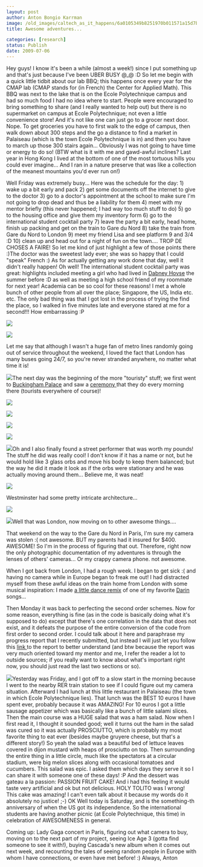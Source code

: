 ```yaml
---
layout: post
author: Anton Bongio Karrman
image: /old_images/caltech_as_it_happens/6a0105349b8251970b011571a15d7b970b.jpg
title: Awesome adventures...

categories: [research]
status: Publish
date: 2009-07-06
---
```



Hey guys! I know it's been a while (almost a week!) since I put something up and that's just because I've been UBER BUSY @_@ :D
So let me begin with a quick little tidbit about our lab BBQ; this happens once every year for the CMAP lab (CMAP stands for (in French) the Center for Applied Math). This BBQ was next to the lake that is on the Ecole Polytechnique campus and had so much food I had no idea where to start. People were encouraged to bring something to share (and I really wanted to help out) but there is no supermarket on campus at Ecole Polytechnique; not even a little convenience store! And it's not like one can just go to a grocer next door. Nope. To get groceries you have to first walk to the edge of campus, then walk down about 300 steps and the go a distance to find a market in Palaiseau (which is the town Ecole Polytechnique is in) and then you have to march up those 300 stairs again... Obviously I was not going to have time or energy to do so! (BTW what is it with me and gawd-awful inclines? Last year in Hong Kong I lived at the bottom of one of the most tortuous hills you could ever imagine... And I ran in a nature preserve that was like a collection of the meanest mountains you'd ever run on!)

Well Friday was extremely busy... Here was the schedule for the day: 1) wake up a bit early and pack 2) get some documents off the internet to give to the doctor 3) go to a doctor's appointment at the school to make sure I'm not going to drop dead and thus be a liability for them 4) meet with my mentor briefly (this never happened; I had way too much stuff to do) 5) go to the housing office and give them my inventory form 6) go to the international student cocktail party 7) leave the party a bit early, head home, finish up packing and get on the train to Gare du Nord 8) take the train from Gare du Nord to London 9) meet my friend Lisa and see platform 9 and 3/4 :D 10) clean up and head out for a night of fun on the town.... TROP DE CHOSES A FAIRE!
So let me kind of just highlight a few of those points there :)The doctor was the sweetest lady ever; she was so happy that I could "speak" French :) As for actually getting any work done that day, well it didn't really happen! Oh well! The international student cocktail party was great: highlights included meeting a girl who had lived in [Dabney Hovse](https://dabney.caltech.edu/wiki/Public) the summer before :D as well as meeting a high school friend of my roommate for next year! Academia can be so cool for these reasons! I met a whole bunch of other people from all over the place; Singapore, the US, India etc. etc. The only bad thing was that I got lost in the process of trying the find the place, so I walked in five minutes late and everyone stared at me for a second!!! How embarrassing :P 


![](/old_images/caltech_as_it_happens/6a0105349b8251970b011571a1b19a970b.jpg)

![](/old_images/caltech_as_it_happens/6a0105349b8251970b011571a1bdcc970b.jpg)

Let me say that although I wasn't a huge fan of metro lines randomly going out of service throughout the weekend, I loved the fact that London has many buses going 24/7, so you're never stranded anywhere, no matter what time it is! 


![](/old_images/caltech_as_it_happens/6a0105349b8251970b011571a1de41970b.jpg)The next day was the beginning of the more "touristy" stuff; we first went to [Buckingham Palace](https://en.wikipedia.org/wiki/Buckingham_Palace) and saw a [ceremony ](https://en.wikipedia.org/wiki/Queen%27s_Guard#Changing_of_the_Queen.27s_Guard)that they do every morning there (tourists everywhere of course)!


![](/old_images/caltech_as_it_happens/6a0105349b8251970b011570acb2eb970c.jpg)

![](/old_images/caltech_as_it_happens/6a0105349b8251970b011571a1ea60970b.jpg)

![](/old_images/caltech_as_it_happens/6a0105349b8251970b011571ae51e9970b.jpg)

![](/old_images/caltech_as_it_happens/6a0105349b8251970b011570b93cb3970c.jpg) 


![](/old_images/caltech_as_it_happens/6a0105349b8251970b011570b97c8e970c.jpg)Oh and I also finally found a street performer that was worth my pounds! The stuff he did was really cool! I don't know if it has a name or not, but he would hold like 3 glass orbs and move his body to keep them balanced; but the way he did it made it look as if the orbs were stationary and he was actually moving around them... Believe me, it was neat!


![](/old_images/caltech_as_it_happens/6a0105349b8251970b011570c0937c970c.jpg)

Westminster had some pretty intricate architecture...


![](/old_images/caltech_as_it_happens/6a0105349b8251970b011570c098b4970c.jpg)

![](/old_images/caltech_as_it_happens/6a0105349b8251970b011571b5b7d0970b.jpg)Well that was London, now moving on to other awesome things....

That weekend on the way to the Gare du Nord in Paris, I'm sure my camera was stolen :( not awesome. BUT my parents had it insured for $400. AWESOME! So I'm in the process of figuring that out. Therefore, right now the only photographic documentation of my adventures is through the lenses of others' cameras... Or my crappy camera phone. not awesome.

When I got back from London, I had a rough week. I began to get sick
:( and having no camera while in Europe began to freak me out! I had distracted myself from these awful ideas on the train home from London with some musical inspiration: I made [a little dance remix](https://www.youtube.com/watch?v=ZlD0wRnMlAw) of one of my favorite [Darin ](https://en.wikipedia.org/wiki/Darin_%28singer%29)songs...

Then Monday it was back to perfecting the second order schemes. Now for some reason, everything is fine (as in the code is basically doing what it's supposed to do) except that there's one correlation in the data that does not exist, and it defeats the purpose of the entire conversion of the code from first order to second order. I could talk about it here and paraphrase my progress report that I recently submitted, but instead I will just let you follow this [link ](https://monkeytex.bradcater.webfactional.com/editor/pdf/?uid=2350)to the report to better understand (and btw because the report was very much oriented toward my mentor and me, I refer the reader a lot to outside sources; if you really want to know about what's important right now, you should just read the last two sections or so).


![](/old_images/caltech_as_it_happens/6a0105349b8251970b011571b60cbe970b.jpg)Yesterday was Friday, and I got off to a slow start in the morning because I went to the nearby RER train station to see if I could figure out my camera situation. Afterward I had lunch at this little restaurant in Palaiseau (the town in which Ecole Polytechnique lies). That lunch was the BEST 10 euros I have spent ever, probably because it was AMAZING! For 10 euros I got a little sausage appetizer which was basically like a bunch of little salami slices. Then the main course was a HUGE salad that was a ham salad. Now when I first read it, I thought it sounded good; well it turns out the ham in the salad was cured so it was actually PROSCIUTTO, which is probably my most favorite thing to eat ever (besides maybe gruyere cheese, but that's a different story!) So yeah the salad was a beautiful bed of lettuce leaves covered in dijon mustard with heaps of prosciutto on top. Then surrounding the entire thing in a little circle, much like the spectators at a circular stadium, were big melon slices along with occasional tomatoes and cucumbers. This salad was epic. I asked them which days they serve it so I can share it with someone one of these days! :P And the dessert was gateau a la passion: PASSION FRUIT CAKE! And i had this feeling it would taste very artificial and ok but not delicious. HOLY TOLITO was I wrong! This cake was amazing! I can't even talk about it because my words do it absolutely no justice! ;-)
 OK Well today is Saturday, and is the something-th anniversary of when the US got its independence. So the international students are having another picnic (at Ecole Polytechnique, this time) in celebration of AWESOMENESS in general.

Coming up: Lady Gaga concert in Paris, figuring out what camera to buy, moving on to the next part of my project, seeing Ice Age 3 (gotta find someone to see it with!), buying Cascada's new album when it comes out next week, and recounting the tales of seeing random people in Europe with whom I have connections, or even have met before! :)
Always,
Anton
 

